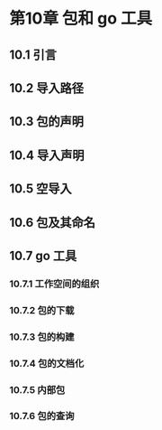# 第10章 包和 go 工具

## 10.1 引言

## 10.2 导入路径

## 10.3 包的声明

## 10.4 导入声明

## 10.5 空导入

## 10.6 包及其命名

## 10.7 go 工具

### 10.7.1 工作空间的组织 

### 10.7.2 包的下载

### 10.7.3 包的构建

### 10.7.4 包的文档化

### 10.7.5 内部包

### 10.7.6 包的查询